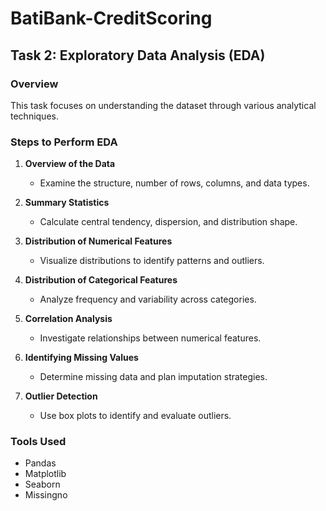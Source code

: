 # BatiBank-CreditScoring

## Task 2: Exploratory Data Analysis (EDA)

### Overview
This task focuses on understanding the dataset through various analytical techniques.

### Steps to Perform EDA

1. **Overview of the Data**
   - Examine the structure, number of rows, columns, and data types.

2. **Summary Statistics**
   - Calculate central tendency, dispersion, and distribution shape.

3. **Distribution of Numerical Features**
   - Visualize distributions to identify patterns and outliers.

4. **Distribution of Categorical Features**
   - Analyze frequency and variability across categories.

5. **Correlation Analysis**
   - Investigate relationships between numerical features.

6. **Identifying Missing Values**
   - Determine missing data and plan imputation strategies.

7. **Outlier Detection**
   - Use box plots to identify and evaluate outliers.

### Tools Used
- Pandas
- Matplotlib
- Seaborn
- Missingno
